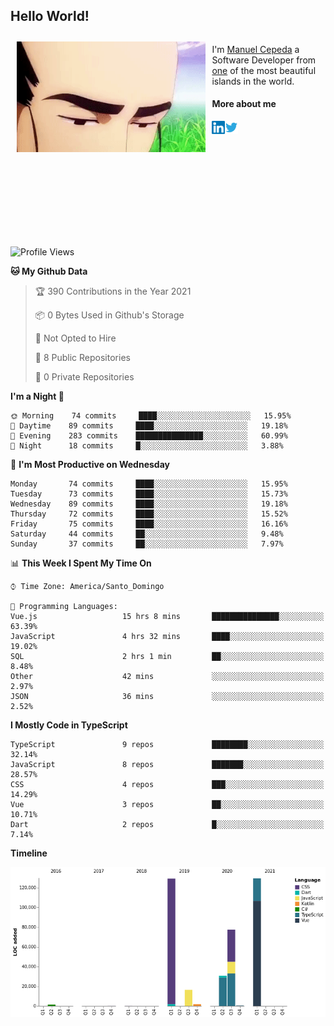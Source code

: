 <h2> Hello World!</h2>

<div style="display:inline-block">
  <img alt="Ah, I see you're a man of culture as well" align="left" width="60%" style="margin: 10px" src="https://raw.githubusercontent.com/mecm1993/mecm1993/master/assets/background.gif">

  I'm [Manuel Cepeda](https://manuelcepeda.dev) a Software Developer from [one](https://en.wikipedia.org/wiki/Dominican_Republic) of the most beautiful islands in the world.

  #### More about me

  <a href="https://www.linkedin.com/in/manuel-cepeda-0336a999/">
    <img align="left" alt="Manuel Cepeda | LinkedIn" width="21px" src="https://raw.githubusercontent.com/mecm1993/mecm1993/master/assets/linkedin.svg" />
  </a>
  <a href="https://twitter.com/mecm1993">
    <img align="left" alt="Manuel Cepeda | Twitter" width="21px" src="https://raw.githubusercontent.com/mecm1993/mecm1993/master/assets/twitter.svg" />
  </a>
  <br />
  <br />
  <br />
  <br />
  <br />
  <br />
  <br />
  <br />
  <br />
  <br />
  <br />
</div>

<!--START_SECTION:waka-->
![Profile Views](http://img.shields.io/badge/Profile%20Views-0-blue)

**🐱 My Github Data** 

> 🏆 390 Contributions in the Year 2021
 > 
> 📦 0 Bytes Used in Github's Storage 
 > 
> 🚫 Not Opted to Hire
 > 
> 📜 8 Public Repositories 
 > 
> 🔑 0 Private Repositories  
 > 
**I'm a Night 🦉** 

```text
🌞 Morning    74 commits     ████░░░░░░░░░░░░░░░░░░░░░   15.95% 
🌆 Daytime    89 commits     ████░░░░░░░░░░░░░░░░░░░░░   19.18% 
🌃 Evening    283 commits    ███████████████░░░░░░░░░░   60.99% 
🌙 Night      18 commits     █░░░░░░░░░░░░░░░░░░░░░░░░   3.88%

```
📅 **I'm Most Productive on Wednesday** 

```text
Monday       74 commits     ████░░░░░░░░░░░░░░░░░░░░░   15.95% 
Tuesday      73 commits     ████░░░░░░░░░░░░░░░░░░░░░   15.73% 
Wednesday    89 commits     ████░░░░░░░░░░░░░░░░░░░░░   19.18% 
Thursday     72 commits     ████░░░░░░░░░░░░░░░░░░░░░   15.52% 
Friday       75 commits     ████░░░░░░░░░░░░░░░░░░░░░   16.16% 
Saturday     44 commits     ██░░░░░░░░░░░░░░░░░░░░░░░   9.48% 
Sunday       37 commits     ██░░░░░░░░░░░░░░░░░░░░░░░   7.97%

```


📊 **This Week I Spent My Time On** 

```text
⌚︎ Time Zone: America/Santo_Domingo

💬 Programming Languages: 
Vue.js                   15 hrs 8 mins       ███████████████░░░░░░░░░░   63.39% 
JavaScript               4 hrs 32 mins       ████░░░░░░░░░░░░░░░░░░░░░   19.02% 
SQL                      2 hrs 1 min         ██░░░░░░░░░░░░░░░░░░░░░░░   8.48% 
Other                    42 mins             ░░░░░░░░░░░░░░░░░░░░░░░░░   2.97% 
JSON                     36 mins             ░░░░░░░░░░░░░░░░░░░░░░░░░   2.52%

```

**I Mostly Code in TypeScript** 

```text
TypeScript               9 repos             ████████░░░░░░░░░░░░░░░░░   32.14% 
JavaScript               8 repos             ███████░░░░░░░░░░░░░░░░░░   28.57% 
CSS                      4 repos             ███░░░░░░░░░░░░░░░░░░░░░░   14.29% 
Vue                      3 repos             ██░░░░░░░░░░░░░░░░░░░░░░░   10.71% 
Dart                     2 repos             █░░░░░░░░░░░░░░░░░░░░░░░░   7.14%

```


**Timeline**

![Chart not found](https://raw.githubusercontent.com/mecm1993/mecm1993/master/charts/bar_graph.png) 


<!--END_SECTION:waka-->